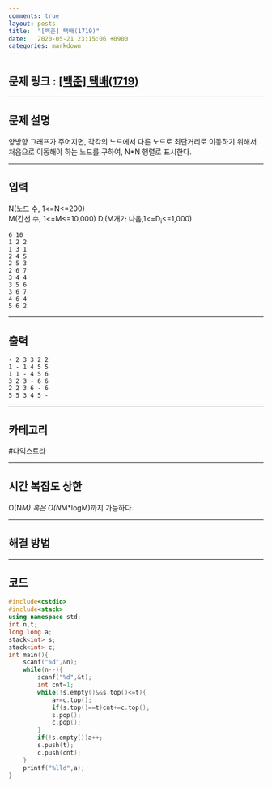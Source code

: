 ```yaml
---
comments: true
layout: posts
title:  "[백준] 택배(1719)"
date:   2020-05-21 23:15:06 +0900
categories: markdown
---
```

## 문제 링크 : [[백준] 택배(1719)](https://www.acmicpc.net/problem/1719)

---

## 문제 설명
양방향 그래프가 주어지면, 각각의 노드에서 다른 노드로 최단거리로 이동하기 위해서 처음으로 이동해야 하는 노드를 구하여, N*N 행렬로 표시한다.

---

## 입력
N(노드 수, 1<=N<=200)  
M(간선 수, 1<=M<=10,000)
D<sub>i</sub>(M개가 나옴,1<=D<sub>i</sub><=1,000)  
```
6 10
1 2 2
1 3 1
2 4 5
2 5 3
2 6 7
3 4 4
3 5 6
3 6 7
4 6 4
5 6 2
```
---
## 출력
```
- 2 3 3 2 2
1 - 1 4 5 5
1 1 - 4 5 6
3 2 3 - 6 6
2 2 3 6 - 6
5 5 3 4 5 -
```

---

## 카테고리  
#다익스트라

---

## 시간 복잡도 상한
O(N*M) 혹은 O(N*M*logM)까지 가능하다.

---
## 해결 방법

---

## 코드

```cpp
#include<cstdio>
#include<stack>
using namespace std;
int n,t;
long long a;
stack<int> s;
stack<int> c;
int main(){
	scanf("%d",&n);
	while(n--){
		scanf("%d",&t);
		int cnt=1;
		while(!s.empty()&&s.top()<=t){
			a+=c.top();
			if(s.top()==t)cnt+=c.top();
			s.pop();
			c.pop();
		}
		if(!s.empty())a++;
		s.push(t);
		c.push(cnt);
	}
	printf("%lld",a);
}
```
